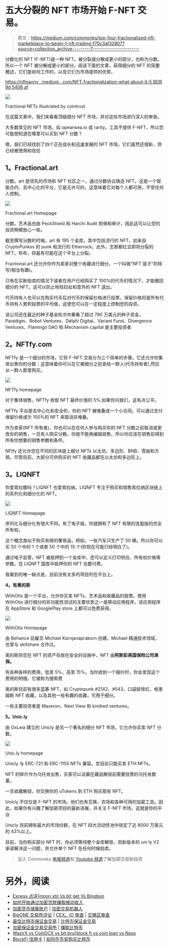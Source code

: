 # 五大分裂的 NFT 市场开始 F-NFT 交易。

> 原文：<https://medium.com/coinmonks/top-four-fractionalized-nft-marketplace-to-begin-f-nft-trading-f70c3af32807?source=collection_archive---------7----------------------->

分数化的 NFT (F-NFT)是一种 NFT，被分裂或分解成更小的部分，也称为分数。所以一个 NFT 被分解成更小的部分。阅读下面的文章，获得细分的 NFT 的简要概述，它们是如何工作的，以及它们为市场提供的优势。

[https://nftnanny . medium . com/NFT-fractionalization-what-about-it-5 BDB 9d 5408 af](https://nftnanny.medium.com/nft-fractionalization-what-about-it-5bdb9d5408af)

![](img/0196fc3a85b169cc61e1b68630cc5d27.png)

Fractional NFTs illustrated by cointrust

在这篇文章中，我们来看看顶级细分 NFT 市场，并对这些市场进行深入的审查。

大多数常见的 NFT 市场，如 opeansea.io 或 rarity。工具不提供 F-NFT，所以您可能想知道在哪里可以买到 NFT 分数？

嗯，我们已经找到了四个正在成长和迅速发展的 NFT 市场，它们虽然还很新，但已经被使用和信任

## **1。Fractional.art**

分数。art 是领先的市场和 NFT 社区之一，通过分数协议铸造 NFT。这是一个智能合约、去中心化的平台，它是无许可的，这意味着它对每个人都可用，不受任何人控制。

![](img/871ca23ec76c1789791b7c4f55e00738.png)

Fractional.art Homepage

分数。艺术品也由 PeckShield 和 Harchi Audit 担保和审计，因此这可以让您的投资稍微放心一些。

截至撰写分数的时候。art 有 195 个金库，其中包括流行的 NFT，如来自 CryptoPunkss 的 punk 和流行的 Etherrock。此外，志那都红豆即将分裂的 NFT，布布，将最有可能在这个平台上分裂。

Fractional.art 还允许你作为卖家对整个收藏进行细分。一个叫做“NFT 篮子”的特写(相当有趣)。

只有在买断拍卖的情况下或者在用户已经购买了 100%的代币的情况下，才能撤回细分的 NFT。这可以防止地毯拉扯和意外的 NFT 退出。

代币持有人也可以在购买代币后对代币的保留价格进行投票，保留价格将是所有代币持有人累积投票的平均值，这使您可以在一定程度上控制您的投资。

该公司还在最近的种子基金轮次中筹集了超过 790 万美元的种子资金，Paradigm、Robot Ventures、Delphi Digital、Variant Fund、Divergence Ventures、Flamingo DAO 和 Mechanism capital 是主要投资者

## **2。NFTfy.com**

NFTfy 是一个细分的市场，它将 F-NFT 交易分为三个简单的步骤。它还允许你集体出售你的分数；这意味着你可以在它被细分之前卖给一群人(代币持有者),然后从一群人那里购买。

![](img/30191a16625a69e0a04220920a92de3b.png)

NFTfy homepage

对于集体销售，NFTfy 收取 NFT 最终价值的 5%,如果你问我们，这有点公平。

NFTfy 平台是去中心化和安全的，你的 NFT 被堆叠成一个小合同。可以通过支付保留价格或欠 100%的 NFT 来取消非堆叠。

作为卖家(NFT 所有者)，你也可以在任何人参与购买你的 NFT 分数之前取消或更改你的销售，一旦有人购买分数，你就不能再编辑销售。所以你应该在销售前得到所有你想要的销售参数和条件。

NFtfy 还允许您在不同的区块链上细分 NFTs 以太坊、多边形、BNB、雪崩和方顿。尽管目前，大部分可供购买的 NFT 收藏品都在以太坊和多边形上。

## **3。LIQNFT**

你爱索拉娜吗？LIQNFT 也爱索拉纳。LIQNFT 专注于购买和销售索拉纳区块链上的系列化和细分化的 NFT。

![](img/b5c2b316d7be25a014a8728cc9a3cad4.png)

LIQNFT Homepage

序列化与细分化有很大不同。有了电子版，你就拥有了 NFT 有限的连载版的完全所有权。

这个概念类似于购买有限的奢侈品，例如，一些汽车只生产了 50 辆。所以你可以买 50 个中的 1 个或者 50 个中的 15 个(你现在可能已经明白了)。

通过电子监管，NFT 被抵押到一个金库中，您可以定义打印供应、所有权价格等参数。在 LIQNFT 国库中抵押你的 NFT 也要付费。

我看到的唯一缺点是，目前没有太多的项目列在平台上。

**4。有奥的斯**

WithOtis 是一个平台，允许你买卖 NFTs、艺术品和收藏品的股票。使用 WithOtis 进行细分的非功能性测试的主要优势之一是移动应用程序，该应用程序在 AppStore 和 GooglePlay store 上都可以免费获得。

![](img/6be49645637654934f7ba1f42ec8011a.png)

WithOtis Homepage

由 Behance 前雇员 Michael Karnjanaprakorn 创建。Michael 精通技术领域，也曾与 skillshare 合作过。

奥的斯将您在 NFT 的资产存放在安全的设施中，NFT 由**阿斯彭美国保险公司承保。**

有各种各样的费用，低至 5%，高至 15%。当你收到一个报价时，你会发现这个费用的明细，它被称为搜索费

奥的斯目前有很多蓝筹 NFT，如 Cryptopunk #2142、#543、口袋妖怪红、格里姆斯 NFT 收藏，以及其他一些有趣的收藏，可用于细分。

一些主要投资者是 Maveron、Next View 和 kindred ventures。

**5。Unic.ly**

由 OxLeia 建立的 Unicly 是另一个著名的细分 NFT 市场，它允许你买卖 NFT 分数。

![](img/a7ff5bf69a0d906edf127f8628ffc8b4.png)

Unic.ly homepage

Unicly 与 ERC-721 和 ERC-1155 NFTs 兼容。您目前只能买卖 ETH NFTs。

NFT 的碎片作为乌托肯出售，买家可以设置在藏品解锁前需要投票的乌托肯数量。

一旦收藏解锁，你交换你的 uTokens 到 ETH 购买那些 NFT。

Unicly 不仅仅是 F-NFT 的市场。他们也有互换、农场和各种可用的加密工具。因此，如果你有兴趣了解加密项目的最新进展，并关注 F-NFT 市场，这就是你的平台

Unicly 目前拥有最大的市场份额，在 NFT 四大流动性池中锁定了近 8000 万美元的 43%以上。

目前，当你购买部分 NFT 时，你必须等待整个金库解锁，但新版本的 uni ly V2 承诺解决这一问题，并允许单个 NFT 在任何时候拍卖。

> 加入 Coinmonks [电报频道](https://t.me/coincodecap)和 [Youtube 频道](https://www.youtube.com/c/coinmonks/videos)了解加密交易和投资

# 另外，阅读

*   [Exness 点评](https://coincodecap.com/exness-review)|[moon xbt Vs bit get Vs Bingbon](https://coincodecap.com/bingbon-vs-bitget-vs-moonxbt)
*   [如何开始通过加密贷款赚取被动收入](https://coincodecap.com/passive-income-crypto-lending)
*   [加密货币储蓄账户](/coinmonks/cryptocurrency-savings-accounts-be3bc0feffbf) | [加密交易机器人](https://coincodecap.com/best-crypto-trading-bots)
*   [BigONE 交易所评论](/coinmonks/bigone-exchange-review-64705d85a1d4) | [CEX。IO 审查](https://coincodecap.com/cex-io-review) | [交换区审查](/coinmonks/swapzone-review-crypto-exchange-data-aggregator-e0ad78e55ed7)
*   [最佳比特币保证金交易](/coinmonks/bitcoin-margin-trading-exchange-bcbfcbf7b8e3) | [比特币保证金交易](https://coincodecap.com/bityard-margin-trading)
*   [加密保证金交易交易所](/coinmonks/crypto-margin-trading-exchanges-428b1f7ad108) | [赚取比特币](/coinmonks/earn-bitcoin-6e8bd3c592d9)
*   [WazirX vs CoinDCX vs bit bns](/coinmonks/wazirx-vs-coindcx-vs-bitbns-149f4f19a2f1)|[block fi vs coin loan vs Nexo](/coinmonks/blockfi-vs-coinloan-vs-nexo-cb624635230d)
*   [BlockFi 信用卡](https://coincodecap.com/blockfi-credit-card) | [如何在币安购买比特币](https://coincodecap.com/buy-bitcoin-binance)